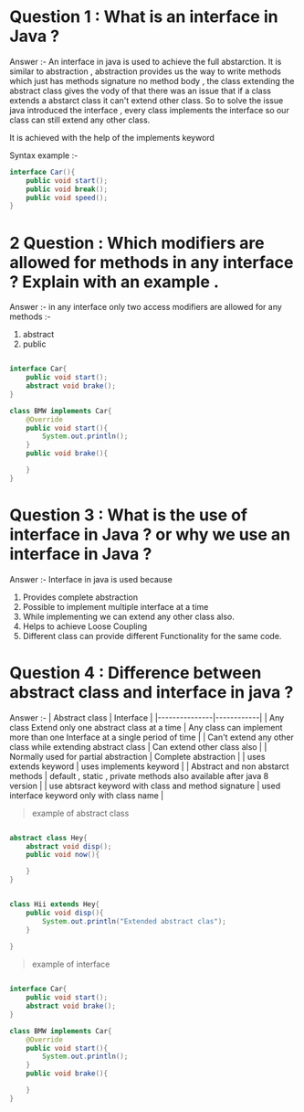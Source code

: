# Question 1 : What is an interface in Java ?
Answer :- An interface in java is used to achieve the full abstarction. It is similar to abstraction , abstraction provides us the way to write methods which just has methods signature no method body , the class extending the abstract class gives the vody of that there was an issue that if a class extends a abstarct class it can't extend other class. So to solve the issue java introduced the interface , every class implements the interface so our class can still extend any other class. 

It is achieved with the help of the implements keyword

Syntax example :- 
```java
interface Car(){
    public void start();
    public void break();
    public void speed();
}
```

# 2 Question : Which modifiers are allowed for methods in any interface ? Explain with an example .
Answer :- 
in any interface only two access modifiers are allowed for any methods :-
1. abstract
2. public
```java

interface Car{
    public void start();
    abstract void brake();
}

class BMW implements Car{
    @Override
    public void start(){
        System.out.println();
    }
    public void brake(){

    }
}
```

# Question 3  : What is the use of interface in Java ? or why we use an interface in Java ?
Answer :- 
Interface in java is used because 
1. Provides complete abstraction
1. Possible to implement multiple interface at a time
1. While implementing we can extend any other class also.
1. Helps to achieve Loose Coupling
1. Different class can provide different Functionality for the same code.

# Question 4 : Difference between abstract class and interface in java ?
Answer :- 
| Abstract class | Interface |
|---------------|------------|
| Any class Extend only one abstract class at a time | Any class can implement more than one Interface at a single period of time |
| Can't extend any other class while extending abstract class | Can extend other class also |
| Normally used for partial abstraction | Complete abstraction |
| uses extends keyword | uses implements keyword |
| Abstract and non abstarct methods | default , static , private methods also available after java 8 version |
| use abtsract keyword with class and method signature | used interface keyword only with class name |

> example of abstract class

```java

abstract class Hey{
    abstract void disp();
    public void now(){

    }
}


class Hii extends Hey{
    public void disp(){
        System.out.println("Extended abstract clas");
    }
    
}
```
> example of interface
```java

interface Car{
    public void start();
    abstract void brake();
}

class BMW implements Car{
    @Override
    public void start(){
        System.out.println();
    }
    public void brake(){

    }
}
```